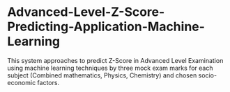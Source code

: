 # Advanced-Level-Z-Score-Predicting-Application-Machine-Learning
This system approaches to predict Z-Score in Advanced Level Examination using machine learning techniques by three mock exam marks for each subject (Combined mathematics, Physics, Chemistry) and chosen socio-economic factors.
